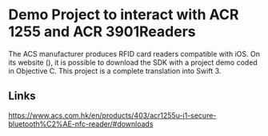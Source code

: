 #  Demo Project to interact with ACR 1255 and ACR 3901Readers

The ACS manufacturer produces RFID card readers compatible with iOS. On its website (), it is possible to download the SDK with a project demo coded in Objective C. This project is a complete translation into Swift 3.

## Links
https://www.acs.com.hk/en/products/403/acr1255u-j1-secure-bluetooth%C2%AE-nfc-reader/#downloads 


